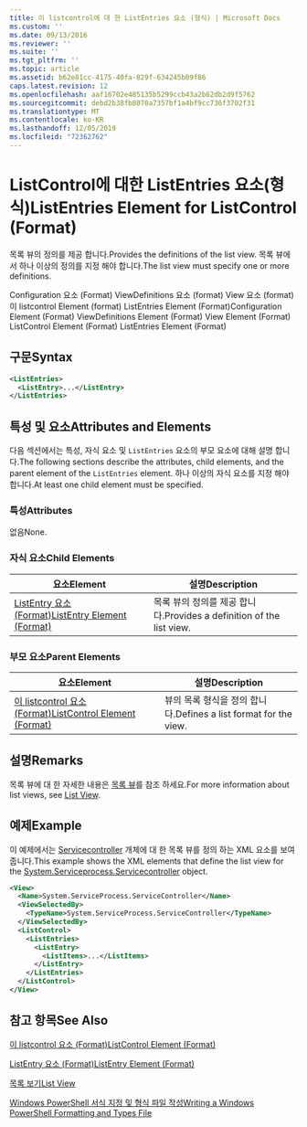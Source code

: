```yaml
---
title: 이 listcontrol에 대 한 ListEntries 요소 (형식) | Microsoft Docs
ms.custom: ''
ms.date: 09/13/2016
ms.reviewer: ''
ms.suite: ''
ms.tgt_pltfrm: ''
ms.topic: article
ms.assetid: b62e81cc-4175-40fa-829f-634245b09f86
caps.latest.revision: 12
ms.openlocfilehash: aaf16702e485135b5299ccb43a2b62db2d9f5762
ms.sourcegitcommit: debd2b38fb8070a7357bf1a4bf9cc736f3702f31
ms.translationtype: MT
ms.contentlocale: ko-KR
ms.lasthandoff: 12/05/2019
ms.locfileid: "72362762"
---
```

# <a name="listentries-element-for-listcontrol-format"></a><span data-ttu-id="5d33e-102">ListControl에 대한 ListEntries 요소(형식)</span><span class="sxs-lookup"><span data-stu-id="5d33e-102">ListEntries Element for ListControl (Format)</span></span>

<span data-ttu-id="5d33e-103">목록 뷰의 정의를 제공 합니다.</span><span class="sxs-lookup"><span data-stu-id="5d33e-103">Provides the definitions of the list view.</span></span> <span data-ttu-id="5d33e-104">목록 뷰에서 하나 이상의 정의를 지정 해야 합니다.</span><span class="sxs-lookup"><span data-stu-id="5d33e-104">The list view must specify one or more definitions.</span></span>

<span data-ttu-id="5d33e-105">Configuration 요소 (Format) ViewDefinitions 요소 (format) View 요소 (format)이 listcontrol Element (format) ListEntries Element (Format)</span><span class="sxs-lookup"><span data-stu-id="5d33e-105">Configuration Element (Format) ViewDefinitions Element (Format) View Element (Format) ListControl Element (Format) ListEntries Element (Format)</span></span>

## <a name="syntax"></a><span data-ttu-id="5d33e-106">구문</span><span class="sxs-lookup"><span data-stu-id="5d33e-106">Syntax</span></span>

```xml
<ListEntries>
  <ListEntry>...</ListEntry>
</ListEntries>
```

## <a name="attributes-and-elements"></a><span data-ttu-id="5d33e-107">특성 및 요소</span><span class="sxs-lookup"><span data-stu-id="5d33e-107">Attributes and Elements</span></span>

<span data-ttu-id="5d33e-108">다음 섹션에서는 특성, 자식 요소 및 `ListEntries` 요소의 부모 요소에 대해 설명 합니다.</span><span class="sxs-lookup"><span data-stu-id="5d33e-108">The following sections describe the attributes, child elements, and the parent element of the `ListEntries` element.</span></span> <span data-ttu-id="5d33e-109">하나 이상의 자식 요소를 지정 해야 합니다.</span><span class="sxs-lookup"><span data-stu-id="5d33e-109">At least one child element must be specified.</span></span>

### <a name="attributes"></a><span data-ttu-id="5d33e-110">특성</span><span class="sxs-lookup"><span data-stu-id="5d33e-110">Attributes</span></span>

<span data-ttu-id="5d33e-111">없음</span><span class="sxs-lookup"><span data-stu-id="5d33e-111">None.</span></span>

### <a name="child-elements"></a><span data-ttu-id="5d33e-112">자식 요소</span><span class="sxs-lookup"><span data-stu-id="5d33e-112">Child Elements</span></span>

|<span data-ttu-id="5d33e-113">요소</span><span class="sxs-lookup"><span data-stu-id="5d33e-113">Element</span></span>|<span data-ttu-id="5d33e-114">설명</span><span class="sxs-lookup"><span data-stu-id="5d33e-114">Description</span></span>|
|-------------|-----------------|
|[<span data-ttu-id="5d33e-115">ListEntry 요소 (Format)</span><span class="sxs-lookup"><span data-stu-id="5d33e-115">ListEntry Element (Format)</span></span>](./listentry-element-for-listcontrol-format.md)|<span data-ttu-id="5d33e-116">목록 뷰의 정의를 제공 합니다.</span><span class="sxs-lookup"><span data-stu-id="5d33e-116">Provides a definition of the list view.</span></span>|

### <a name="parent-elements"></a><span data-ttu-id="5d33e-117">부모 요소</span><span class="sxs-lookup"><span data-stu-id="5d33e-117">Parent Elements</span></span>

|<span data-ttu-id="5d33e-118">요소</span><span class="sxs-lookup"><span data-stu-id="5d33e-118">Element</span></span>|<span data-ttu-id="5d33e-119">설명</span><span class="sxs-lookup"><span data-stu-id="5d33e-119">Description</span></span>|
|-------------|-----------------|
|[<span data-ttu-id="5d33e-120">이 listcontrol 요소 (Format)</span><span class="sxs-lookup"><span data-stu-id="5d33e-120">ListControl Element (Format)</span></span>](./listcontrol-element-format.md)|<span data-ttu-id="5d33e-121">뷰의 목록 형식을 정의 합니다.</span><span class="sxs-lookup"><span data-stu-id="5d33e-121">Defines a list format for the view.</span></span>|

## <a name="remarks"></a><span data-ttu-id="5d33e-122">설명</span><span class="sxs-lookup"><span data-stu-id="5d33e-122">Remarks</span></span>

<span data-ttu-id="5d33e-123">목록 뷰에 대 한 자세한 내용은 [목록 뷰](./creating-a-list-view.md)를 참조 하세요.</span><span class="sxs-lookup"><span data-stu-id="5d33e-123">For more information about list views, see [List View](./creating-a-list-view.md).</span></span>

## <a name="example"></a><span data-ttu-id="5d33e-124">예제</span><span class="sxs-lookup"><span data-stu-id="5d33e-124">Example</span></span>

<span data-ttu-id="5d33e-125">이 예제에서는 [Servicecontroller](/dotnet/api/System.ServiceProcess.ServiceController) 개체에 대 한 목록 뷰를 정의 하는 XML 요소를 보여 줍니다.</span><span class="sxs-lookup"><span data-stu-id="5d33e-125">This example shows the XML elements that define the list view for the [System.Serviceprocess.Servicecontroller](/dotnet/api/System.ServiceProcess.ServiceController) object.</span></span>

```xml
<View>
  <Name>System.ServiceProcess.ServiceController</Name>
  <ViewSelectedBy>
    <TypeName>System.ServiceProcess.ServiceController</TypeName>
  </ViewSelectedBy>
  <ListControl>
    <ListEntries>
      <ListEntry>
        <ListItems>...</ListItems>
      </ListEntry>
    </ListEntries>
  </ListControl>
</View>
```

## <a name="see-also"></a><span data-ttu-id="5d33e-126">참고 항목</span><span class="sxs-lookup"><span data-stu-id="5d33e-126">See Also</span></span>

[<span data-ttu-id="5d33e-127">이 listcontrol 요소 (Format)</span><span class="sxs-lookup"><span data-stu-id="5d33e-127">ListControl Element (Format)</span></span>](./listcontrol-element-format.md)

[<span data-ttu-id="5d33e-128">ListEntry 요소 (Format)</span><span class="sxs-lookup"><span data-stu-id="5d33e-128">ListEntry Element (Format)</span></span>](./listentry-element-for-listcontrol-format.md)

[<span data-ttu-id="5d33e-129">목록 보기</span><span class="sxs-lookup"><span data-stu-id="5d33e-129">List View</span></span>](./creating-a-list-view.md)

[<span data-ttu-id="5d33e-130">Windows PowerShell 서식 지정 및 형식 파일 작성</span><span class="sxs-lookup"><span data-stu-id="5d33e-130">Writing a Windows PowerShell Formatting and Types File</span></span>](./writing-a-powershell-formatting-file.md)
